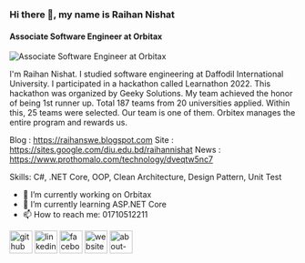 ### Hi there 👋, my name is Raihan Nishat
#### Associate Software Engineer at Orbitax
![Associate Software Engineer at Orbitax](https://scontent.fdac31-1.fna.fbcdn.net/v/t39.30808-6/325664535_533381595424546_7466734480723056426_n.jpg?stp=cp6_dst-jpg&_nc_cat=105&ccb=1-7&_nc_sid=783fdb&_nc_ohc=Ip0VhX1NwWQAX-BfJtK&_nc_ht=scontent.fdac31-1.fna&oh=00_AfDLWDC4bS9bHK6lyRVGFQJ05y_2CmzigVnhoCZt5yk2IA&oe=658CAAA1)

I'm Raihan Nishat. I studied software engineering at Daffodil International University. I participated in a hackathon called Learnathon 2022. This hackathon was organized by Geeky Solutions. My team achieved the honor of being 1st runner up. Total 187 teams from 20 universities applied. Within this, 25 teams were selected. Our team is one of them. Orbitex manages the entire program and rewards us.

Blog : https://raihanswe.blogspot.com
Site : https://sites.google.com/diu.edu.bd/raihannishat
News : https://www.prothomalo.com/technology/dveqtw5nc7

Skills: C#, .NET Core, OOP, Clean Architecture, Design Pattern, Unit Test

- 🔭 I’m currently working on Orbitax 
- 🌱 I’m currently learning ASP.NET Core 
- 📫 How to reach me: 01710512211 


[<img src='https://cdn.jsdelivr.net/npm/simple-icons@3.0.1/icons/github.svg' alt='github' height='40'>](https://github.com/https://github.com/raihannishat)  [<img src='https://cdn.jsdelivr.net/npm/simple-icons@3.0.1/icons/linkedin.svg' alt='linkedin' height='40'>](https://www.linkedin.com/in/https://www.linkedin.com/in/raihan-nishat-679455163//)  [<img src='https://cdn.jsdelivr.net/npm/simple-icons@3.0.1/icons/facebook.svg' alt='facebook' height='40'>](https://www.facebook.com/https://www.facebook.com/raihannishat.bd/)  [<img src='https://cdn.jsdelivr.net/npm/simple-icons@3.0.1/icons/icloud.svg' alt='website' height='40'>](https://raihanswe.blogspot.com/)  [<img src='https://cdn.jsdelivr.net/npm/simple-icons@3.0.1/icons/about-dot-me.svg' alt='about-dot-me' height='40'>](https://sites.google.com/diu.edu.bd/raihannishat)  


